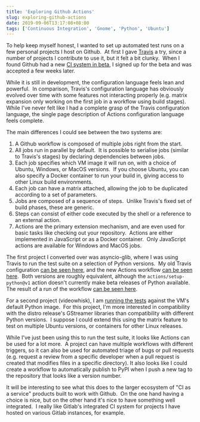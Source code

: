 ```yaml
---
title: 'Exploring Github Actions'
slug: exploring-github-actions
date: 2019-09-06T13:17:08+08:00
tags: ['Continuous Integration', 'Gnome', 'Python', 'Ubuntu']
---
```


To help keep myself honest, I wanted to set up automated test runs on a
few personal projects I host on Github.  At first I gave
[Travis](https://travis-ci.org/) a try, since a number of projects I
contribute to use it, but it felt a bit clunky.  When I found Github had
a new [CI system in beta](https://github.com/features/actions/), I
signed up for the beta and was accepted a few weeks later.

While it is still in development, the configuration language feels lean
and powerful.  In comparison, Travis\'s configuration language has
obviously evolved over time with some features not interacting properly
(e.g. matrix expansion only working on the first job in a workflow using
build stages).  While I\'ve never felt like I had a complete grasp of
the Travis configuration language, the single page description of
Actions configuration language feels complete.

The main differences I could see between the two systems are:

1.  A Github workflow is composed of multiple jobs right from the start.
2.  All jobs run in parallel by default.  It is possible to serialise
    jobs (similar to Travis\'s stages) by declaring dependencies between
    jobs.
3.  Each job specifies which VM image it will run on, with a choice of
    Ubuntu, Windows, or MacOS versions.  If you choose Ubuntu, you can
    also specify a Docker container to run your build in, giving access
    to other Linux build environments.
4.  Each job can have a matrix attached, allowing the job to be
    duplicated according to a set of parameters.
5.  Jobs are composed of a sequence of steps.  Unlike Travis\'s fixed
    set of build phases, these are generic.
6.  Steps can consist of either code executed by the shell or a
    reference to an external action.
7.  Actions are the primary extension mechanism, and are even used for
    basic tasks like checking out your repository.  Actions are either
    implemented in JavaScript or as a Docker container.  Only JavaScript
    actions are available for Windows and MacOS jobs.

The first project I converted over was asyncio-glib, where I was using
Travis to run the test suite on a selection of Python versions.  My old
Travis configuration [can be seen
here](https://github.com/jhenstridge/asyncio-glib/blob/b63b11b92369fe77cd31f99a74413ab17c716f41/.travis.yml),
and the new Actions workflow [can be seen
here](https://github.com/jhenstridge/asyncio-glib/blob/154c7cbfafb10b3dc9dbef05088b7600b0289f4d/.github/workflows/run-tests.yml). 
Both versions are roughly equivalent, although the
`actions/setup-python@v1` action doesn\'t currently make beta releases
of Python available. The result of a run of the workflow [can be seen
here](https://github.com/jhenstridge/asyncio-glib/runs/212801738).

For a second project (videowhisk), I am [running the
tests](https://github.com/jhenstridge/videowhisk/blob/d6cc27766f0dead1b5cbd0e5800b21d24cfa2b84/.github/workflows/run-tests.yml)
against the VM\'s default Python image.  For this project, I\'m more
interested in compatibility with the distro release\'s GStreamer
libraries than compatibility with different Python versions.  I suppose
I could extend this using the matrix feature to test on multiple Ubuntu
versions, or containers for other Linux releases.

While I\'ve just been using this to run the test suite, it looks like
Actions can be used for a lot more.  A project can have multiple
workflows with different triggers, so it can also be used for automated
triage of bugs or pull requests (e.g. request a review from a specific
developer when a pull request is created that modifies files in a
specific directory). It also looks like I could create a workflow to
automatically publish to PyPI when I push a new tag to the repository
that looks like a version number.

It will be interesting to see what this does to the larger ecosystem of
\"CI as a service\" products built to work with Github.  On the one hand
having a choice is nice, but on the other hand it\'s nice to have
something well integrated.  I really like Gitlab\'s integrated CI system
for projects I have hosted on various Gitlab instances, for example.
